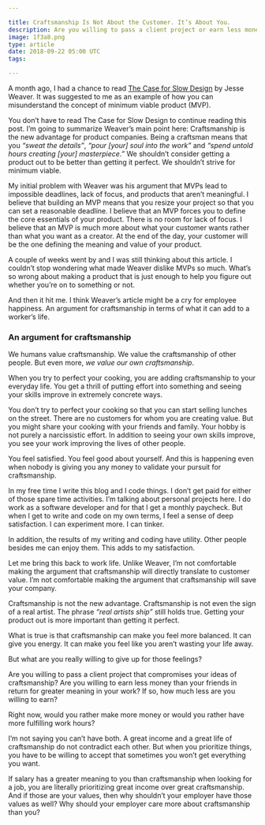 ```yaml
---

title: Craftsmanship Is Not About the Customer. It’s About You.
description: Are you willing to pass a client project or earn less money than your friends in return for greater meaning in your work?
image: 1f3a8.png
type: article
date: 2018-09-22 05:00 UTC
tags:

---
```


A month ago, I had a chance to read [The Case for Slow Design](https://medium.com/s/story/make-art-not-products-a-case-for-slow-design-ea53719c34a5) by Jesse Weaver. It was suggested to me as an example of how you can misunderstand the concept of minimum viable product (MVP).

You don’t have to read The Case for Slow Design to continue reading this post. I’m going to summarize Weaver’s main point here: Craftsmanship is the new advantage for product companies. Being a craftsman means that you *“sweat the details”*, *“pour [your] soul into the work”* and *“spend untold hours creating [your] masterpiece.”*  We shouldn’t consider getting a product out to be better than getting it perfect. We shouldn’t strive for minimum viable.

My initial problem with Weaver was his argument that MVPs lead to impossible deadlines, lack of focus, and products that aren’t meaningful. I believe that building an MVP means that you resize your project so that you can set a reasonable deadline. I believe that an MVP forces you to define the core essentials of your product. There is no room for lack of focus. I believe that an MVP is much more about what your customer wants rather than what you want as a creator. At the end of the day, your customer will be the one defining the meaning and value of your product.

A couple of weeks went by and I was still thinking about this article. I couldn’t stop wondering what made Weaver dislike MVPs so much. What’s so wrong about making a product that is just enough to help you figure out whether you’re on to something or not.

And then it hit me. I think Weaver’s article might be a cry for employee happiness. An argument for craftsmanship in terms of what it can add to a worker’s life.

### An argument for craftsmanship

We humans value craftsmanship. We value the craftsmanship of other people. But even more, *we value our own craftsmanship*.

When you try to perfect your cooking, you are adding craftsmanship to your everyday life. You get a thrill of putting effort into something and seeing your skills improve in extremely concrete ways.

You don’t try to perfect your cooking so that you can start selling lunches on the street. There are no customers for whom you are creating value. But you might share your cooking with your friends and family. Your hobby is not purely a narcissistic effort. In addition to seeing your own skills improve, you see your work improving the lives of other people.

You feel satisfied. You feel good about yourself. And this is happening even when nobody is giving you any money to validate your pursuit for craftsmanship.

In my free time I write this blog and I code things. I don’t get paid for either of those spare time activities. I’m talking about personal projects here. I do work as a software developer and for that I get a monthly paycheck. But when I get to write and code on my own terms, I feel a sense of deep satisfaction. I can experiment more. I can tinker.

In addition, the results of my writing and coding have utility. Other people besides me can enjoy them. This adds to my satisfaction.

Let me bring this back to work life. Unlike Weaver, I’m not comfortable making the argument that craftsmanship will directly translate to customer value. I’m not comfortable making the argument that craftsmanship will save your company.

Craftsmanship is not the new advantage. Craftsmanship is not even the sign of a real artist. The phrase *“real artists ship”* still holds true. Getting your product out is more important than getting it perfect.

What is true is that craftsmanship can make you feel more balanced. It can give you energy. It can make you feel like you aren’t wasting your life away.

But what are you really willing to give up for those feelings?

Are you willing to pass a client project that compromises your ideas of craftsmanship? Are you willing to earn less money than your friends in return for greater meaning in your work? If so, how much less are you willing to earn?

Right now, would you rather make more money or would you rather have more fulfilling work hours?

I’m not saying you can’t have both. A great income and a great life of craftsmanship do not contradict each other. But when you prioritize things, you have to be willing to accept that sometimes you won’t get everything you want.

If salary has a greater meaning to you than craftsmanship when looking for a job, you are literally prioritizing great income over great craftsmanship. And if those are your values, then why shouldn’t your employer have those values as well? Why should your employer care more about craftsmanship than you?
